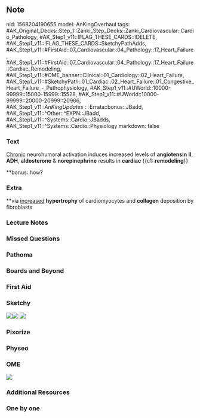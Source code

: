 ## Note
nid: 1568204190655
model: AnKingOverhaul
tags: #AK_Original_Decks::Step_1::Zanki_Step_Decks::Zanki_Cardiovascular::Cardio_Pathology, #AK_Step1_v11::!FLAG_THESE_CARDS::!DELETE, #AK_Step1_v11::!FLAG_THESE_CARDS::SketchyPathAdds, #AK_Step1_v11::#FirstAid::07_Cardiovascular::04_Pathology::17_Heart_Failure, #AK_Step1_v11::#FirstAid::07_Cardiovascular::04_Pathology::17_Heart_Failure::Cardiac_Remodeling, #AK_Step1_v11::#OME_banner::Clinical::01_Cardiology::02_Heart_Failure, #AK_Step1_v11::#SketchyPath::01_Cardiac::02_Heart_Failure::01_Congestive_Heart_Failure_-_Pathophysiology, #AK_Step1_v11::#UWorld::10000-99999::15000-15999::15528, #AK_Step1_v11::#UWorld::10000-99999::20000-20999::20966, #AK_Step1_v11::$AnKingUpdates::$Errata::bonus::JBadd, #AK_Step1_v11::^Other::^EXPN::JBadd, #AK_Step1_v11::^Systems::Cardio::JBadds, #AK_Step1_v11::^Systems::Cardio::Physiology
markdown: false

### Text
<u>Chronic</u> neurohumoral activation induces increased levels of
<b>angiotensin</b> <b>II</b>, <b>ADH</b>, <b>aldosterone</b> &
<b>norepinephrine</b> results in <b>cardiac</b>
{{c1::<b>remodeling</b>}}
<div>
  **bonus: how?
</div>

### Extra
**via <u>increased</u> <b>hypertrophy</b> of cardiomyocytes and
<b>collagen</b> deposition by fibroblasts

### Lecture Notes


### Missed Questions


### Pathoma


### Boards and Beyond


### First Aid


### Sketchy
<img src="remodeling_1566160514431.jpg"><img src=
"CO%20-%20ADH.jpg"> <img src=
"Zoverall%20picture%20(23)_1566160514431.jpg">

### Pixorize


### Physeo


### OME
<div class="ome-widget">
  <a href=
  "https://onlinemeded.org/spa/cardiology/heart-failure/acquire?ref=anki">
  <img src="_OME_AnkiFlashcards_Lesson_2.png"></a>
</div>

### Additional Resources


### One by one

